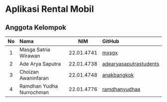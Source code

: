 # Aplikasi Rental Mobil

## Anggota Kelompok

| No  | Nama                     |    NIM     | GitHub                                                              |
| :-: | :----------------------- | :--------: | :------------------------------------------------------------------ |
|  1  | Masga Satria Wirawan     | 22.01.4741 | [mxsgx](https://github.com/mxsgx)                                   |
|  2  | Ade Arya Saputra         | 22.01.4738 | [adearyasaputrastudents](https://github.com/adearyasaputrastudents) |
|  3  | Choizan Awaninfaran      | 22.01.4748 | [anakbangkok](https://github.com/anakbangkok)                       |
|  4  | Ramdhan Yudha Nurrochman | 22.01.4776 | [ramdhanyudhaa](https://github.com/ramdhanyudhaa)                   |
